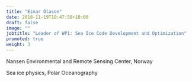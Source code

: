 ```yaml
---
title: "Einar Ólason"
date: 2018-11-19T10:47:58+10:00
draft: false
image: ""
jobtitle: "Leader of WP1: Sea Ice Code Development and Optimization"
promoted: true
weight: 3
---
```


Nansen Environmental and Remote Sensing Center, Norway

Sea ice physics, Polar Oceanography
